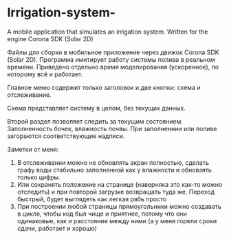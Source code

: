 # Irrigation-system-
A mobile application that simulates an irrigation system. Written for the engine Corona SDK (Solar 2D)

Файлы для сборки в мобильное приложение через движок Corona SDK (Solar 2D). Программа имитирует работу системы полива в реальном времени. Приведено отдельно время моделирования (ускоренное), по которому всё и работает.

Главное меню содержит только заголовок и две кнопки: схема и отслеживание.

Схема представляет систему в целом, без текущих данных.

Второй раздел позволяет следить за текущим состоянием. Заполненность бочек, влажность почвы. При заполненнии или поливе загораются соответствующие надписи.


Заметки от меня:
1. В отслеживании можно не обновлять экран полностью, сделать графу воды стабильно заполненной как у влажности и обновзять только цифры.
2. Или сохранять положение на странице (наверняка это как-то можно отследить) и при повторой загрузке возвращать туда же. Переход быстрый, будет выглядеть как легкая рябь просто
3. При построении любой страницы прямоугольники можно создавать в цикле, чтобы код был чище и приятнее, потому что они одинаковые, как и расстояние между ними (а у меня горели сроки сдачи, работает и хорошо)
